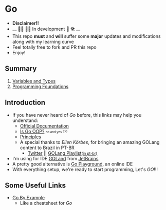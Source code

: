 # Go
- __Disclaimer!!__
- __ 👨‍💻 👩‍💻 In development 🚧 🛠 __
- This repo __must__ and __will__ suffer some __major__ updates and modifications along with my learning curve
- Feel totally free to fork and PR this repo
- Enjoy!️
## Summary
1. [Variables and Types](https://github.com/rafaelbreno/go4noobs/tree/master/01_variables_and_types)
2. [Programming Foundations](https://github.com/rafaelbreno/go4noobs/tree/master/02_programming_foundations)
## Introduction
- If you have never heard of *Go* before, this links may help you understand:
    - [Official Documentation](https://golang.org/doc/)
    - [Is Go OOP?](https://golang.org/doc/faq#Is_Go_an_object-oriented_language) <small><small>no and yes ???</small></small>
    - [Principles](https://golang.org/doc/faq#principles)
    - A special thanks to *Ellen Körbes*, for bringing an amazing GOLang content to Brazil in PT-BR
        - [Twitter](https://twitter.com/ellenkorbes) || [GOLang Playlist<small>(in pt-br)</small>](https://www.youtube.com/playlist?list=PLCKpcjBB_VlBsxJ9IseNxFllf-UFEXOdg)
- I'm using for IDE [GOLand](https://www.jetbrains.com/go/) from [JetBrains](https://www.jetbrains.com/)
- A pretty good alternative is [Go Playground](https://play.golang.org/), an online IDE
- With everything setup, we're ready to start programming, Let's *GO*!!!
## Some Useful Links
- [Go By Example](https://gobyexample.com/)
    - Like a cheatsheet for _Go_
